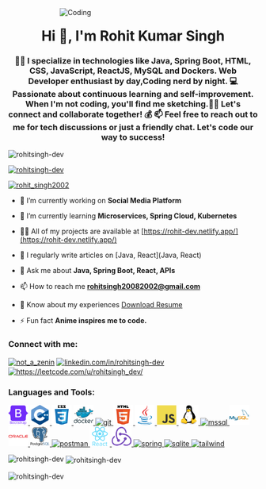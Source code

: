 <img align="right" alt="Coding" width="400" src="https://cdn.dribbble.com/users/416610/screenshots/4801105/coding_desk_flat_vector_ui_ux_design_illustration_motion_animation_gif2.gif">
<h1 align="center">Hi 👋, I'm Rohit Kumar Singh</h1>
<h3 align="center">👨‍💻 I specialize in technologies like Java, Spring Boot, HTML, CSS, JavaScript, ReactJS, MySQL and Dockers. Web Developer enthusiast by day,Coding nerd by night. 💻 Passionate about continuous learning and self-improvement. When I'm not coding, you'll find me sketching.🏋️‍♂ Let's connect and collaborate together! 💰 📫 Feel free to reach out to me for tech discussions or just a friendly chat. Let's code our way to success!</h3>

<p align="left"> <img src="https://komarev.com/ghpvc/?username=rohitsingh-dev&label=Profile%20views&color=0e75b6&style=flat" alt="rohitsingh-dev" /> </p>

<p align="left"> <a href="https://github.com/ryo-ma/github-profile-trophy"><img src="https://github-profile-trophy.vercel.app/?username=rohitsingh-dev" alt="rohitsingh-dev" /></a> </p>

<p align="left"> <a href="https://twitter.com/rohit_singh2002" target="blank"><img src="https://img.shields.io/twitter/follow/rohit_singh2002?logo=twitter&style=for-the-badge" alt="rohit_singh2002" /></a> </p>

- 🔭 I’m currently working on **Social Media Platform**

- 🌱 I’m currently learning **Microservices, Spring Cloud, Kubernetes**

- 👨‍💻 All of my projects are available at [https://rohit-dev.netlify.app/](https://rohit-dev.netlify.app/)

- 📝 I regularly write articles on [Java, React](Java, React)

- 💬 Ask me about **Java, Spring Boot, React, APIs**

- 📫 How to reach me **rohitsingh20082002@gmail.com**

- 📄 Know about my experiences [Download Resume](https://drive.google.com/file/d/1rB502xK5Qu7gbFlwG0ORDFd-GW279SU9/view?usp=drive_link)

- ⚡ Fun fact **Anime inspires me to code.**

<h3 align="left">Connect with me:</h3>
<p align="left">
<a href="https://x.com/not_a_zenin" target="blank"><img align="center" src="https://raw.githubusercontent.com/rahuldkjain/github-profile-readme-generator/master/src/images/icons/Social/twitter.svg" alt="not_a_zenin" height="30" width="40" /></a>
<a href="linkedin.com/in/rohitsingh-dev" target="blank"><img align="center" src="https://raw.githubusercontent.com/rahuldkjain/github-profile-readme-generator/master/src/images/icons/Social/linked-in-alt.svg" alt="linkedin.com/in/rohitsingh-dev" height="30" width="40" /></a>
<a href="https://www.leetcode.com/https://leetcode.com/u/rohitsingh_dev/" target="blank"><img align="center" src="https://raw.githubusercontent.com/rahuldkjain/github-profile-readme-generator/master/src/images/icons/Social/leet-code.svg" alt="https://leetcode.com/u/rohitsingh_dev/" height="30" width="40" /></a>
</p>

<h3 align="left">Languages and Tools:</h3>
<p align="left"> <a href="https://getbootstrap.com" target="_blank" rel="noreferrer"> <img src="https://raw.githubusercontent.com/devicons/devicon/master/icons/bootstrap/bootstrap-plain-wordmark.svg" alt="bootstrap" width="40" height="40"/> </a> <a href="https://www.w3schools.com/cpp/" target="_blank" rel="noreferrer"> <img src="https://raw.githubusercontent.com/devicons/devicon/master/icons/cplusplus/cplusplus-original.svg" alt="cplusplus" width="40" height="40"/> </a> <a href="https://www.w3schools.com/css/" target="_blank" rel="noreferrer"> <img src="https://raw.githubusercontent.com/devicons/devicon/master/icons/css3/css3-original-wordmark.svg" alt="css3" width="40" height="40"/> </a> <a href="https://www.docker.com/" target="_blank" rel="noreferrer"> <img src="https://raw.githubusercontent.com/devicons/devicon/master/icons/docker/docker-original-wordmark.svg" alt="docker" width="40" height="40"/> </a> <a href="https://git-scm.com/" target="_blank" rel="noreferrer"> <img src="https://www.vectorlogo.zone/logos/git-scm/git-scm-icon.svg" alt="git" width="40" height="40"/> </a> <a href="https://www.w3.org/html/" target="_blank" rel="noreferrer"> <img src="https://raw.githubusercontent.com/devicons/devicon/master/icons/html5/html5-original-wordmark.svg" alt="html5" width="40" height="40"/> </a> <a href="https://www.java.com" target="_blank" rel="noreferrer"> <img src="https://raw.githubusercontent.com/devicons/devicon/master/icons/java/java-original.svg" alt="java" width="40" height="40"/> </a> <a href="https://developer.mozilla.org/en-US/docs/Web/JavaScript" target="_blank" rel="noreferrer"> <img src="https://raw.githubusercontent.com/devicons/devicon/master/icons/javascript/javascript-original.svg" alt="javascript" width="40" height="40"/> </a> <a href="https://www.linux.org/" target="_blank" rel="noreferrer"> <img src="https://raw.githubusercontent.com/devicons/devicon/master/icons/linux/linux-original.svg" alt="linux" width="40" height="40"/> </a> <a href="https://www.microsoft.com/en-us/sql-server" target="_blank" rel="noreferrer"> <img src="https://www.svgrepo.com/show/303229/microsoft-sql-server-logo.svg" alt="mssql" width="40" height="40"/> </a> <a href="https://www.mysql.com/" target="_blank" rel="noreferrer"> <img src="https://raw.githubusercontent.com/devicons/devicon/master/icons/mysql/mysql-original-wordmark.svg" alt="mysql" width="40" height="40"/> </a> <a href="https://www.oracle.com/" target="_blank" rel="noreferrer"> <img src="https://raw.githubusercontent.com/devicons/devicon/master/icons/oracle/oracle-original.svg" alt="oracle" width="40" height="40"/> </a> <a href="https://www.postgresql.org" target="_blank" rel="noreferrer"> <img src="https://raw.githubusercontent.com/devicons/devicon/master/icons/postgresql/postgresql-original-wordmark.svg" alt="postgresql" width="40" height="40"/> </a> <a href="https://postman.com" target="_blank" rel="noreferrer"> <img src="https://www.vectorlogo.zone/logos/getpostman/getpostman-icon.svg" alt="postman" width="40" height="40"/> </a> <a href="https://reactjs.org/" target="_blank" rel="noreferrer"> <img src="https://raw.githubusercontent.com/devicons/devicon/master/icons/react/react-original-wordmark.svg" alt="react" width="40" height="40"/> </a> <a href="https://redux.js.org" target="_blank" rel="noreferrer"> <img src="https://raw.githubusercontent.com/devicons/devicon/master/icons/redux/redux-original.svg" alt="redux" width="40" height="40"/> </a> <a href="https://spring.io/" target="_blank" rel="noreferrer"> <img src="https://www.vectorlogo.zone/logos/springio/springio-icon.svg" alt="spring" width="40" height="40"/> </a> <a href="https://www.sqlite.org/" target="_blank" rel="noreferrer"> <img src="https://www.vectorlogo.zone/logos/sqlite/sqlite-icon.svg" alt="sqlite" width="40" height="40"/> </a> <a href="https://tailwindcss.com/" target="_blank" rel="noreferrer"> <img src="https://www.vectorlogo.zone/logos/tailwindcss/tailwindcss-icon.svg" alt="tailwind" width="40" height="40"/> </a> </p>

<p><img align="left" src="https://github-readme-stats.vercel.app/api/top-langs?username=rohitsingh-dev&show_icons=true&locale=en&layout=compact" alt="rohitsingh-dev" /></p>

<p>&nbsp;<img align="center" src="https://github-readme-stats.vercel.app/api?username=rohitsingh-dev&show_icons=true&locale=en" alt="rohitsingh-dev" /></p>

<p><img align="center" src="https://github-readme-streak-stats.herokuapp.com/?user=rohitsingh-dev&" alt="rohitsingh-dev" /></p>

